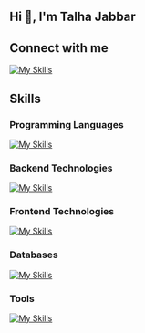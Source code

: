 ## Hi 👋, I'm Talha Jabbar 

## Connect with me
[![My Skills](https://skillicons.dev/icons?i=linkedin)]()

## Skills

### Programming Languages
[![My Skills](https://skillicons.dev/icons?i=cpp,cs,js,py,php)](https://skillicons.dev)

### Backend Technologies
[![My Skills](https://skillicons.dev/icons?i=dotnet,nodejs,express,redis,rabbitmq,docker)](https://skillicons.dev)

### Frontend Technologies
[![My Skills](https://skillicons.dev/icons?i=html,css,react,redux)](https://skillicons.dev)

### Databases
[![My Skills](https://skillicons.dev/icons?i=mysql,mongodb)](https://skillicons.dev)

### Tools
[![My Skills](https://skillicons.dev/icons?i=git,github,heroku,vscode,postman)](https://skillicons.dev)


<!--
**M-Talha-Jabbar/M-Talha-Jabbar** is a ✨ _special_ ✨ repository because its `README.md` (this file) appears on your GitHub profile.

Here are some ideas to get you started:

- 🔭 I’m currently working on ...
- 🌱 I’m currently learning ...
- 👯 I’m looking to collaborate on ...
- 🤔 I’m looking for help with ...
- 💬 Ask me about ...
- 📫 How to reach me: ...
- 😄 Pronouns: ...
- ⚡ Fun fact: ...
-->
